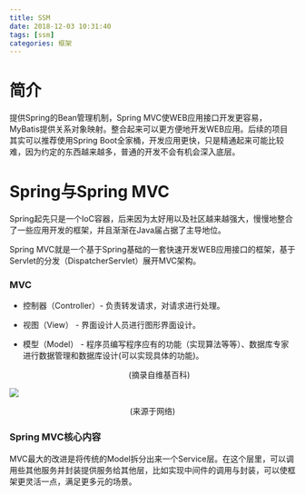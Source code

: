```yaml
---
title: SSM
date: 2018-12-03 10:31:40
tags: [ssm]
categories: 框架
---
```


# 简介

提供Spring的Bean管理机制，Spring MVC使WEB应用接口开发更容易，MyBatis提供关系对象映射。整合起来可以更方便地开发WEB应用。后续的项目其实可以推荐使用Spring Boot全家桶，开发应用更快，只是精通起来可能比较难，因为约定的东西越来越多，普通的开发不会有机会深入底层。

<!-- more -->

# Spring与Spring MVC

Spring起先只是一个IoC容器，后来因为太好用以及社区越来越强大，慢慢地整合了一些应用开发的框架，并且渐渐在Java届占据了主导地位。

Spring MVC就是一个基于Spring基础的一套快速开发WEB应用接口的框架，基于Servlet的分发（DispatcherServlet）展开MVC架构。

### MVC

- 控制器（Controller）- 负责转发请求，对请求进行处理。

- 视图（View） - 界面设计人员进行图形界面设计。

- 模型（Model） - 程序员编写程序应有的功能（实现算法等等）、数据库专家进行数据管理和数据库设计(可以实现具体的功能)。

  <center>(摘录自维基百科)</center>

![](/images/MVC-Process.svg)<center>(来源于网络)</center>

### Spring MVC核心内容

MVC最大的改进是将传统的Model拆分出来一个Service层。在这个层里，可以调用些其他服务并封装提供服务给其他层，比如实现中间件的调用与封装，可以使框架更灵活一点，满足更多元的场景。